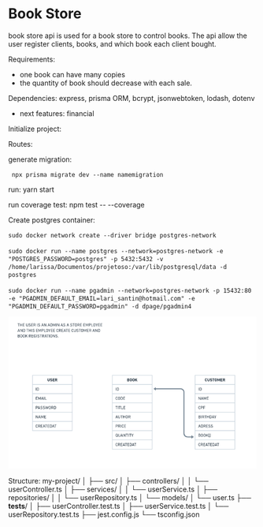 # Book Store

book store api is used for a book store to control books. The api allow the user register clients, books, and which book each client bought.


Requirements:
 - one book can have many copies
 - the quantity of book should decrease with each sale.
 

Dependencies:
express, prisma ORM, bcrypt, jsonwebtoken, lodash, dotenv

- next features: 
financial

Initialize project:

Routes:



generate migration:
```
 npx prisma migrate dev --name namemigration 
```

run: yarn start 

run coverage test: npm test -- --coverage

Create postgres container:

```
sudo docker network create --driver bridge postgres-network

sudo docker run --name postgres --network=postgres-network -e "POSTGRES_PASSWORD=postgres" -p 5432:5432 -v /home/larissa/Documentos/projetoso:/var/lib/postgresql/data -d postgres 

sudo docker run --name pgadmin --network=postgres-network -p 15432:80 -e "PGADMIN_DEFAULT_EMAIL=lari_santin@hotmail.com" -e "PGADMIN_DEFAULT_PASSWORD=pgadmin" -d dpage/pgadmin4
```

![alt text](image.png)

Structure:
my-project/
│
├── src/
│   ├── controllers/
│   │   └── userController.ts
│   ├── services/
│   │   └── userService.ts
│   ├── repositories/
│   │   └── userRepository.ts
│   └── models/
│       └── user.ts
├── __tests__/
│   ├── userController.test.ts
│   ├── userService.test.ts
│   └── userRepository.test.ts
├── jest.config.js
└── tsconfig.json
